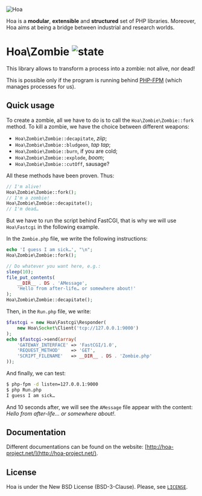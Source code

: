![Hoa](http://static.hoa-project.net/Image/Hoa_small.png)

Hoa is a **modular**, **extensible** and **structured** set of PHP libraries.
Moreover, Hoa aims at being a bridge between industrial and research worlds.

# Hoa\Zombie ![state](http://central.hoa-project.net/State/Zombie)

This library allows to transform a process into a zombie: not alive, nor dead!

This is possible only if the program is running behind
[PHP-FPM](http://php.net/install.fpm) (which manages processes for us).

## Quick usage

To create a zombie, all we have to do is to call the `Hoa\Zombie\Zombie::fork`
method. To kill a zombie, we have the choice between different weapons:

  * `Hoa\Zombie\Zombie::decapitate`, *ziip*;
  * `Hoa\Zombie\Zombie::bludgeon`, *tap tap*;
  * `Hoa\Zombie\Zombie::burn`, if you are cold;
  * `Hoa\Zombie\Zombie::explode`, *boom*;
  * `Hoa\Zombie\Zombie::cutOff`, sausage?

All these methods have been proven. Thus:

```php
// I'm alive!
Hoa\Zombie\Zombie::fork();
// I'm a zombie!
Hoa\Zombie\Zombie::decapitate();
// I'm dead…
```

But we have to run the script behind FastCGI, that is why we will use
`Hoa\Fastcgi` in the following example.

In the `Zombie.php` file, we write the following instructions:

```php
echo 'I guess I am sick…', "\n";
Hoa\Zombie\Zombie::fork();

// Do whatever you want here, e.g.:
sleep(10);
file_put_contents(
    __DIR__ . DS . 'AMessage',
    'Hello from after-life… or somewhere about!'
);
Hoa\Zombie\Zombie::decapitate();
```

Then, in the `Run.php` file, we write:

```php
$fastcgi = new Hoa\Fastcgi\Responder(
    new Hoa\Socket\Client('tcp://127.0.0.1:9000')
);
echo $fastcgi->send(array(
    'GATEWAY_INTERFACE' => 'FastCGI/1.0',
    'REQUEST_METHOD'    => 'GET',
    'SCRIPT_FILENAME'   => __DIR__ . DS . 'Zombie.php'
));
```

And finally, we can test:

```sh
$ php-fpm -d listen=127.0.0.1:9000
$ php Run.php
I guess I am sick…
```

And 10 seconds after, we will see the `AMessage` file appear with the content:
*Hello from after-life… or somewhere about!*.

## Documentation

Different documentations can be found on the website:
[http://hoa-project.net/](http://hoa-project.net/).

## License

Hoa is under the New BSD License (BSD-3-Clause). Please, see
[`LICENSE`](http://hoa-project.net/LICENSE).
